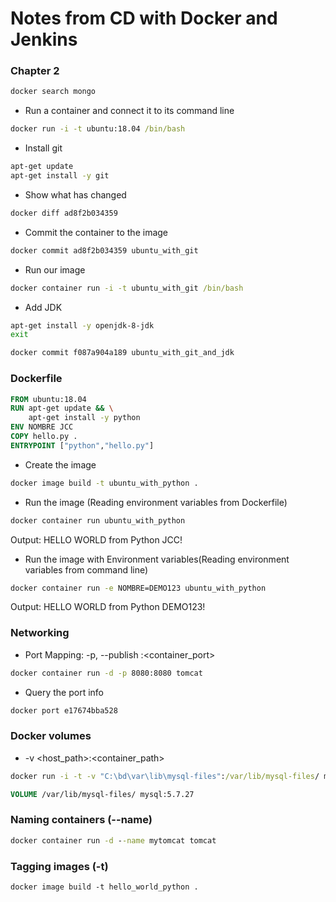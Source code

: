# Notes from CD with Docker and Jenkins

### Chapter 2

```cmd
docker search mongo
```

* Run a container and connect it to its command line
```cmd
docker run -i -t ubuntu:18.04 /bin/bash
```

* Install git
```bash
apt-get update
apt-get install -y git
```

* Show what has changed
```cmd
docker diff ad8f2b034359
```

* Commit the container to the image
```cmd
docker commit ad8f2b034359 ubuntu_with_git
```

* Run our image
```cmd
docker container run -i -t ubuntu_with_git /bin/bash
```
* Add JDK
```bash
apt-get install -y openjdk-8-jdk
exit
```

```cmd
docker commit f087a904a189 ubuntu_with_git_and_jdk
```


### Dockerfile
```Dockerfile
FROM ubuntu:18.04
RUN apt-get update && \
    apt-get install -y python
ENV NOMBRE JCC
COPY hello.py .
ENTRYPOINT ["python","hello.py"]
```

* Create the image
```cmd
docker image build -t ubuntu_with_python .
```

* Run the image (Reading environment variables from Dockerfile)
```cmd
docker container run ubuntu_with_python
```
Output: HELLO WORLD from Python JCC!

* Run the image with Environment variables(Reading environment variables from command line)
```cmd
docker container run -e NOMBRE=DEMO123 ubuntu_with_python
```
Output: HELLO WORLD from Python DEMO123!


### Networking
* Port Mapping: -p, --publish <hostport>:<container_port>
```cmd
docker container run -d -p 8080:8080 tomcat
```

* Query the port info
```cmd
docker port e17674bba528
```

### Docker volumes
* -v <host_path>:<container_path>
```cmd
docker run -i -t -v "C:\bd\var\lib\mysql-files":/var/lib/mysql-files/ mysql:5.7.27 
```

```Dockerfile
VOLUME /var/lib/mysql-files/ mysql:5.7.27
```

### Naming containers (--name)
```cmd
docker container run -d --name mytomcat tomcat
```

### Tagging images (-t)
```
docker image build -t hello_world_python .
```